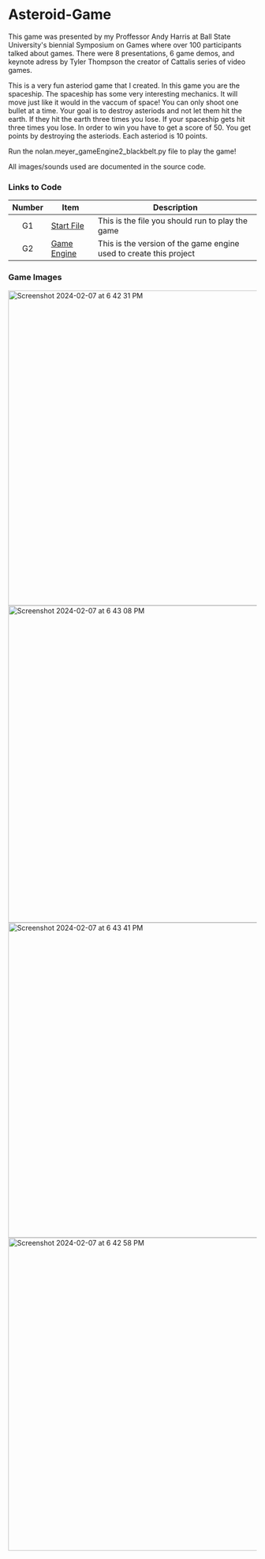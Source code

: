 # Asteroid-Game

This game was presented by my Proffessor Andy Harris at Ball State University's biennial Symposium on Games where over
100 participants talked about games. There were 8 presentations, 6 game demos, and keynote adress by Tyler Thompson the
creator of Cattalis series of video games.

This is a very fun asteriod game that I created. In this game you are the spaceship. The spaceship has some 
very interesting mechanics. It will move just like it would in the vaccum of space! You can only shoot one bullet at a time.
Your goal is to destroy asteriods and not let them hit the earth. If they hit the earth three times you lose. If your spaceship
gets hit three times you lose. In order to win you have to get a score of 50. You get points by destroying the asteriods. Each
asteriod is 10 points. 

Run the nolan.meyer_gameEngine2_blackbelt.py file to play the game!

All images/sounds used are documented in the source code. 

### Links to Code
| Number | Item | Description |
|:----: |-------| ----------|
|G1|[Start File](https://github.com/nolan-meyer1/Asteroid-Game/blob/main/Asteriod%20Game/nolan.meyer_gameEngine2_blackbelt.py)|This is the file you should run to play the game| 
|G2|[Game Engine](https://github.com/nolan-meyer1/Asteroid-Game/blob/main/Asteriod%20Game/simpleGE.py)|This is the version of the game engine used to create this project|

### Game Images

<img width="637" alt="Screenshot 2024-02-07 at 6 42 31 PM" src="https://github.com/nolan-meyer1/Asteroid-Game/assets/145584308/3b6ed132-4167-42dd-897a-08294f3b2131">
<img width="641" alt="Screenshot 2024-02-07 at 6 43 08 PM" src="https://github.com/nolan-meyer1/Asteroid-Game/assets/145584308/d257b3e0-543e-49eb-8304-46c33d13c4e4">
<img width="637" alt="Screenshot 2024-02-07 at 6 43 41 PM" src="https://github.com/nolan-meyer1/Asteroid-Game/assets/145584308/cb2b03d6-546f-4917-bdfc-95f4c5bef688">
<img width="633" alt="Screenshot 2024-02-07 at 6 42 58 PM" src="https://github.com/nolan-meyer1/Asteroid-Game/assets/145584308/cde09920-6858-4fc6-a9b6-c8c279a4b29c">
